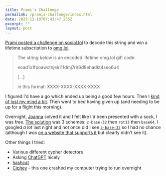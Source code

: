 ```yaml
---
title: Prami's Challenge
permalink: /pramis-challenge/index.html
date: 2022-12-18T07:43:47.235Z
excerpt: ""
layout: post
---
```


[Prami posted a challenge on social.lol](https://social.lol/@prami/109530090151262300) to decode this string and win a lifetime subscription to [omg.lol](https://home.omg.lol/referred-by/robb). 

> The string below is an encoded lifetime omg.lol gift code:
> 
> eoad1o1fpoawctnjeiri11dmj7rir6d8ehadkt4seo6u4
>
> [...]
> 
> in this format: XXXX-XXXX-XXXX-XXXX

I figured I'd have a go which ended up being a good few hours. Then I [kind of lost my mind a bit](https://toot.rknight.me/2022/12/17/this-challenge-from.html). Then went to bed having given up (and needing to be up for a flight this morning). 

Overnight, [Joanna](https://social.lol/@jmj) solved it and I felt like I'd been presented with a sock, I was free. [The solution](https://social.lol/@prami/109531877004198974) was 3 schemes: `z-base-32` then `rot13` then `base64`. I googled _a lot_ last night and not once did I see [`z-base-32`](https://en.wikipedia.org/wiki/Base32#z-base-32) so I had no chance (although I _was_ [on a website that supports it](https://cryptii.com/pipes/z-base-32) but clearly didn't see it).

Other things I tried:

- Various different cypher detectors
- Asking [ChatGPT](https://chat.openai.com/chat) nicely
- [hashcat](https://hashcat.net/hashcat/)
- [Ciphey](https://github.com/Ciphey/Ciphey) - this one crashed my computer trying to run overnight
